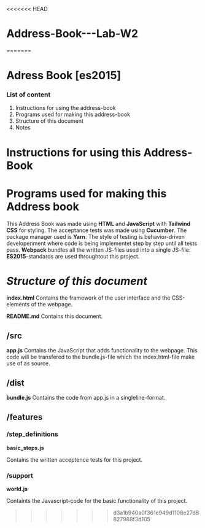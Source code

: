 <<<<<<< HEAD
# Address-Book---Lab-W2
=======
# Adress Book [es2015]

### List of content

1. Instructions for using the address-book
2. Programs used for making this address-book
3. Structure of this document
4. Notes

# Instructions for using this Address-Book


# Programs used for making this Address book

This Address Book was made using **HTML** and **JavaScript** with **Tailwind CSS** for styling.
The acceptance tests was made using **Cucumber**.
The package manager used is **Yarn**.
The style of testing is behavior-driven developenment where code is being implementet step
by step until all tests pass.
**Webpack** bundles all the written JS-files used into a single JS-file.
**ES2015**-standards are used throughtout this project.

# *Structure of this document*

**index.html**
Contains the framework of the user interface and the CSS-elements of the webpage.

**README.md**
Contains this document.

## /src

**app.js** 
 Contains the JavaScript that adds functionality to the webpage. This code will be transfered to
 the bundle.js-file which the index.html-file make use of as source.
 
  
## /dist

**bundle.js**
 Contains the code from app.js in a singleline-format.

  
 ## /features
 
 ### /step_definitions
 **basic_steps.js**
 
 Contains the written acceptence tests for this project.
  
 ### /support
 **world.js**
 
 Containts the Javascript-code for the basic functionality of this project.
>>>>>>> d3a1b940a0f361e949d1108e27d8827988f3d105
